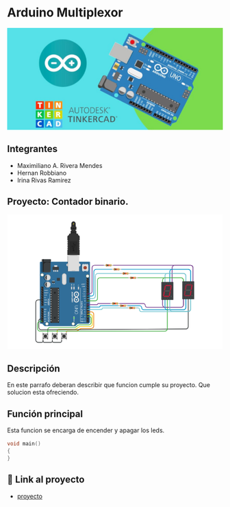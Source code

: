 # Arduino Multiplexor
![Tinkercad](./IMG/ArduinoTinkercad.jpg)


## Integrantes 
- Maximiliano A. Rivera Mendes
- Hernan Robbiano
- Irina Rivas Ramirez


## Proyecto: Contador binario.
![Tinkercad](./IMG/Arduino-multiplexor.png)


## Descripción
En este parrafo deberan describir que funcion cumple su proyecto. Que solucion esta ofreciendo.

## Función principal
Esta funcion se encarga de encender y apagar los leds.

~~~ C
void main()
{
}
~~~

## :robot: Link al proyecto
- [proyecto](https://www.tinkercad.com/things/6XI9OxBgVjY)





